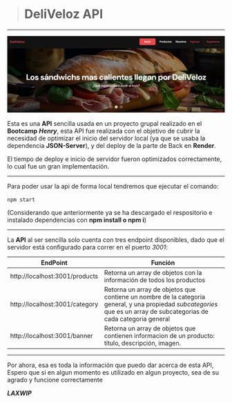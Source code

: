 > # DeliVeloz API
---
![Banner de Deliveloz](./assets/banner.png)

Esta es una **API** sencilla usada en un proyecto grupal realizado en el **Bootcamp** ***Henry***, esta API fue realizada con el objetivo de cubrir la necesidad de optimizar el inicio del servidor local (ya que se usaba la dependencia **JSON-Server**), y del deploy de la parte de Back en **Render**. 

El tiempo de deploy e inicio de servidor fueron optimizados correctamente, lo cual fue un gran implementación.

---
Para poder usar la api de forma local tendremos que ejecutar el comando:
```
npm start
```
(Considerando que anteriormente ya se ha descargado el respositorio e instalado dependencias con **npm install o npm i**)

---
La **API** al ser sencilla solo cuenta con tres endpoint disponibles, dado que el servidor está configurado para correr en el puerto *3001*:

| EndPoint | Función |
|------------|-----------|
| http://localhost:3001/products | Retorna un array de objetos con la información de todos los productos  |
| http://localhost:3001/category | Retorna un array de objetos que contiene un nombre de la categoria general, y una propiedad *subcategories* que es un array de subcategorias de cada categoria general |
| http://localhost:3001/banner | Retorna un array de objetos que contienen informacion de un producto: título, descripción, imagen. |

---

Por ahora, esa es toda la información que puedo dar acerca de esta API, Espero que si en algun momento es utilizado en algun proyecto, sea de su agrado y funcione correctamente

***LAXWIP***